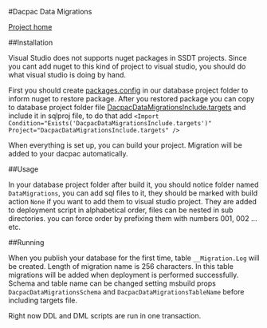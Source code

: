 #Dacpac Data Migrations

[Project home](http://maciejw.github.io/dacpac-data-migrations/)

##Installation

Visual Studio does not supports nuget packages in SSDT projects. Since you cant add nuget to this kind of project to visual studio, you should do what visual studio is doing by hand. 

First you should create [packages.config](project-template-files/packages.config) in our database project folder to inform nuget to restore package.
After you restored package you can copy to database project folder file [DacpacDataMigrationsInclude.targets](project-template-files/DacpacDataMigrationsInclude.targets) and include it in sqlproj file, to do that add `<Import Condition="Exists('DacpacDataMigrationsInclude.targets')" Project="DacpacDataMigrationsInclude.targets" />`

When everything is set up, you can build your project. Migration will be added to your dacpac automatically.

##Usage

In your database project folder after build it, you should notice folder named `DataMigrations`, you can add sql files to it, they should be marked with build action `None` if you want to add them to visual studio project. They are added to deployment script in alphabetical order, files can be nested in sub directories. you can force order by prefixing them with numbers 001, 002 ... etc.

##Running

When you publish your database for the first time, table `__Migration.Log` will be created. Length of migration name is 256 characters. In this table migrations will be added when deployment is performed successfully. Schema and table name can be changed setting msbuild props `DacpacDataMigrationsSchema` and `DacpacDataMigrationsTableName` before including targets file.

Right now DDL and DML scripts are run in one transaction.
